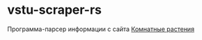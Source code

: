 # vstu-scraper-rs

Программа-парсер информации с сайта [Комнатные растения](https://komnatnie-rastenija.ru)
